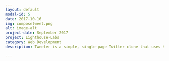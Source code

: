 ```yaml
---
layout: default
modal-id: 5
date: 2017-10-16
img: composetweet.png
alt: image-alt
project-date: September 2017
project: Lighthouse-Labs
category: Web Development
description: Tweeter is a simple, single-page Twitter clone that uses HTML, CSS, JS, jQuery and AJAX  for the front-end , and Node, Express and MongoDB for back-end.<a href="https://github.com/avleen30/tweetr"><br>GitHub Link</a>.

---
```

